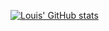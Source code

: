 [![Louis' GitHub stats](https://github-readme-stats.vercel.app/api?username=lpahlavi&show_icons=true)](https://github.com/anuraghazra/github-readme-stats)

<!--
**lpahlavi/lpahlavi** is a ✨ _special_ ✨ repository because its `README.md` (this file) appears on your GitHub profile.

Here are some ideas to get you started:

- 🔭 I’m currently working on ...
- 🌱 I’m currently learning ...
- 👯 I’m looking to collaborate on ...
- 🤔 I’m looking for help with ...
- 💬 Ask me about ...
- 📫 How to reach me: ...
- 😄 Pronouns: ...
- ⚡ Fun fact: ...
-->
